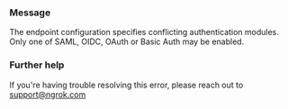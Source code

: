 
### Message
The endpoint configuration specifies conflicting authentication modules. Only one of SAML, OIDC, OAuth or Basic Auth may be enabled.

### Further help
If you're having trouble resolving this error, please reach out to [support@ngrok.com](mailto:support@ngrok.com?subject=Help%20with%20ERR_NGROK_1679)

